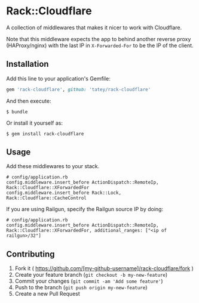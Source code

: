 # Rack::Cloudflare

A collection of middlewares that makes it nicer to work with Cloudflare.

Note that this middleware expects the app to behind another reverse proxy (HAProxy/nginx) with the last IP in `X-Forwarded-For` to be the IP of the client.

## Installation

Add this line to your application's Gemfile:

```ruby
gem 'rack-cloudflare', github: 'tatey/rack-cloudflare'
```

And then execute:

    $ bundle

Or install it yourself as:

    $ gem install rack-cloudflare

## Usage

Add these middlewares to your stack.

    # config/application.rb
    config.middleware.insert_before ActionDispatch::RemoteIp, Rack::Cloudflare::XForwardedFor
    config.middleware.insert_before Rack::Lock, Rack::Cloudflare::CacheControl

If you are using Railgun, specify the Railgun source IP by doing:

    # config/application.rb
    config.middleware.insert_before ActionDispatch::RemoteIp, Rack::Cloudflare::XForwardedFor, additional_ranges: ["<ip of railgun>/32"]


## Contributing

1. Fork it ( https://github.com/[my-github-username]/rack-cloudflare/fork )
2. Create your feature branch (`git checkout -b my-new-feature`)
3. Commit your changes (`git commit -am 'Add some feature'`)
4. Push to the branch (`git push origin my-new-feature`)
5. Create a new Pull Request
